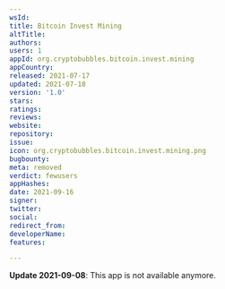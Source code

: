 ```yaml
---
wsId: 
title: Bitcoin Invest Mining
altTitle: 
authors: 
users: 1
appId: org.cryptobubbles.bitcoin.invest.mining
appCountry: 
released: 2021-07-17
updated: 2021-07-18
version: '1.0'
stars: 
ratings: 
reviews: 
website: 
repository: 
issue: 
icon: org.cryptobubbles.bitcoin.invest.mining.png
bugbounty: 
meta: removed
verdict: fewusers
appHashes: 
date: 2021-09-16
signer: 
twitter: 
social: 
redirect_from: 
developerName: 
features: 

---
```


**Update 2021-09-08**: This app is not available anymore.

